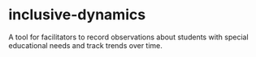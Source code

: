 # inclusive-dynamics
A tool for facilitators to record observations about students with special educational needs and track trends over time.
